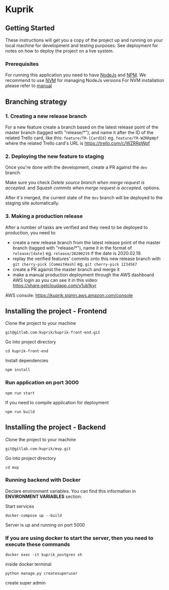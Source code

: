 # Kuprik

## Getting Started

These instructions will get you a copy of the project up and running on your local machine for development and testing purposes. See deployment for notes on how to deploy the project on a live system.

### Prerequisites

For running this application you need to have [NodeJs](https://nodejs.org/en/) and [NPM](https://www.npmjs.com/).
We recommend to use [NVM](https://github.com/creationix/nvm) for managing NodeJs versions
For NVM installation please refer to [manual](https://github.com/creationix/nvm#install--update-script)

## Branching strategy

### 1. Creating a new release branch

For a new feature create a branch based on the latest release point of the master branch (tagged with "release/\*"), and name it after the ID of the related Trello card, like this: `feature/TR-[CardId]` eg. `feature/TR-WZRRpWpf` where the related Trello card's URL is https://trello.com/c/WZRRpWpf

### 2. Deploying the new feature to staging

Once you're done with the development, create a PR against the `dev` branch.

Make sure you check _Delete source branch when merge request is accepted._ and _Squash commits when merge request is accepted._ options.

After it's merged, the current state of the `dev` branch will be deployed to the staging site automatically.

### 3. Making a production release

After a number of tasks are verified and they need to be deployed to production, you need to:

- create a new release branch from the latest release point of the master branch (tagged with "release/\*"), name it in the format of `release/[date]` eg. `release/20200219` if the date is 2020.02.19.
- replay the verified features' commits onto this new release branch with `git cherry-pick [CommitHash]` eg. `git cherry-pick 1234567`
- create a PR against the master branch and merge it
- make a manual production deployment through the AWS dashboard AWS login as you can see it in this video: https://share.getcloudapp.com/v1ub1kyr

AWS console: https://kuprik.signin.aws.amazon.com/console

## Installing the project - Frontend

Clone the project to your machine

```
git@gitlab.com:kuprik/kuprik-front-end.git
```

Go into project directory

```
cd kuprik-front-end
```

Install dependencies

```
npm install
```

### Run application on port 3000

```
npm run start
```

If you need to compile application for deployment

```
npm run build
```

## Installing the project - Backend

Clone the project to your machine

```
git@gitlab.com:kuprik/mvp.git
```

Go into project directory

```
cd mvp
```

### Running backend with Docker

Declare environment variables. You can find this information in **ENVIRONMENT VARIABLES** section.

Start services

```
docker-compose up --build
```

Server is up and running on port 5000

### If you are using docker to start the server, then you need to execute these commands

```
docker exec -it kuprik_postgres sh
```

inside docker terminal

```commandline
python manage.py createsuperuser
```

create super admin
